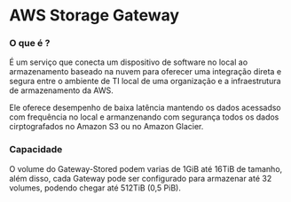 # AWS Storage Gateway

### O que é ?

É um serviço que conecta um dispositivo de software no local ao armazenamento baseado na nuvem para oferecer uma integração direta e segura entre o ambiente de TI local de uma organização e a infraestrutura de armazenamento da AWS.

Ele oferece desempenho de baixa latência mantendo os dados acessadso com frequência no local e armanzenando com segurança todos os dados cirptografados no Amazon S3 ou no Amazon Glacier.

### Capacidade 

O volume do Gateway-Stored podem varias de 1GiB até 16TiB de tamanho, além disso, cada Gateway pode ser configurado para armazenar até 32 volumes, podendo chegar até 512TiB \(0,5 PiB\).




